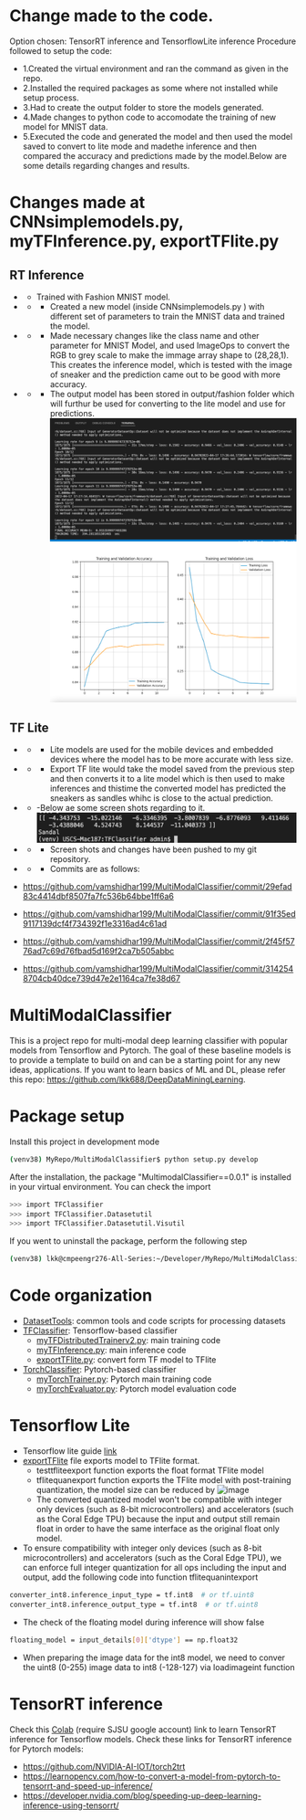 # Change made to the code.
Option chosen: TensorRT inference and TensorflowLite inference
Procedure followed to setup the code:
- 1.Created the virtual environment and ran the command as given in the repo.
- 2.Installed the required packages as some where not installed while setup process.
- 3.Had to create the output folder to store the models generated.
- 4.Made changes to python code to accomodate the training of new model for MNIST data.
- 5.Executed the code and generated the model and then used the model saved to convert to lite mode and madethe inference and then compared the accuracy and predictions made by the model.Below are some details regarding changes and results.
# Changes made at CNNsimplemodels.py, myTFInference.py, exportTFlite.py
## RT Inference
- - Trained with Fashion MNIST model.
- - - Created a new model (inside CNNsimplemodels.py ) with different set of parameters to train the MNIST data and trained the model.
- - - Made necessary changes like the class name and other parameter for MNIST Model, and used ImageOps to convert the RGB to grey scale to make the immage array shape to (28,28,1). This creates the inference model, which is tested with the image of sneaker and the prediction came out to be good with more accuracy.
- - - The output model has been stored in output/fashion folder which will furthur be used for converting to the lite model and use for predictions.
![alt](https://github.com/vamshidhar199/MultiModalClassifier/blob/main/Screen%20Shot%202022-04-17%20at%205.43.48%20PM.png)
![alt](https://github.com/vamshidhar199/MultiModalClassifier/blob/main/Screen%20Shot%202022-04-17%20at%208.44.32%20PM.png)
## TF Lite 
- - - Lite models are used for the mobile devices and embedded devices where the model has to be more accurate with less size.
- - - Export TF lite would take the model saved from the previous step and then converts it to a lite model which is then used to make inferences and thistime the converted model has predicted the sneakers as sandles whihc is close to the actual prediction.
- - -Below ae some screen shots regarding to it.
![alt](https://github.com/vamshidhar199/MultiModalClassifier/blob/main/Screen%20Shot%202022-04-18%20at%2012.11.38%20AM.png)

- - - Screen shots and changes have been pushed to my git repository.
- - - Commits are as follows:
- https://github.com/vamshidhar199/MultiModalClassifier/commit/29efad83c4414dbf8507fa7fc536b64bbe1ff6a6
- https://github.com/vamshidhar199/MultiModalClassifier/commit/91f35ed9117139dcf4f734392f1e3316ad4c61ad
- https://github.com/vamshidhar199/MultiModalClassifier/commit/2f45f5776ad7c69d76fbad5d169f2ca7b505abbc
- https://github.com/vamshidhar199/MultiModalClassifier/commit/3142548704cb40dce739d47e2e1164ca7fe38d67



# MultiModalClassifier
This is a project repo for multi-modal deep learning classifier with popular models from Tensorflow and Pytorch. The goal of these baseline models is to provide a template to build on and can be a starting point for any new ideas, applications. If you want to learn basics of ML and DL, please refer this repo: https://github.com/lkk688/DeepDataMiningLearning.

# Package setup
Install this project in development mode
```bash
(venv38) MyRepo/MultiModalClassifier$ python setup.py develop
```
After the installation, the package "MultimodalClassifier==0.0.1" is installed in your virtual environment. You can check the import
```bash
>>> import TFClassifier
>>> import TFClassifier.Datasetutil
>>> import TFClassifier.Datasetutil.Visutil
```

If you went to uninstall the package, perform the following step
```bash
(venv38) lkk@cmpeengr276-All-Series:~/Developer/MyRepo/MultiModalClassifier$ python setup.py develop --uninstall
```

# Code organization
* [DatasetTools](./DatasetTools): common tools and code scripts for processing datasets
* [TFClassifier](./TFClassifier): Tensorflow-based classifier
  * [myTFDistributedTrainerv2.py](./TFClassifier/myTFDistributedTrainerv2.py): main training code
  * [myTFInference.py](./TFClassifier/myTFInference.py): main inference code
  * [exportTFlite.py](./TFClassifier/exportTFlite.py): convert form TF model to TFlite
* [TorchClassifier](./TorchClassifier): Pytorch-based classifier
  * [myTorchTrainer.py](./TorchClassifier/myTorchTrainer.py): Pytorch main training code
  * [myTorchEvaluator.py](./TorchClassifier/myTorchEvaluator.py): Pytorch model evaluation code 

# Tensorflow Lite
* Tensorflow lite guide [link](https://www.tensorflow.org/lite/guide)
* [exportTFlite](\TFClassifier\exportTFlite.py) file exports model to TFlite format.
  * testtfliteexport function exports the float format TFlite model
  * tflitequanexport function exports the TFlite model with post-training quantization, the model size can be reduced by
![image](https://user-images.githubusercontent.com/6676586/126202680-e2e53942-7951-418c-a461-99fd88d2c33e.png)
  * The converted quantized model won't be compatible with integer only devices (such as 8-bit microcontrollers) and accelerators (such as the Coral Edge TPU) because the input and output still remain float in order to have the same interface as the original float only model.
* To ensure compatibility with integer only devices (such as 8-bit microcontrollers) and accelerators (such as the Coral Edge TPU), we can enforce full integer quantization for all ops including the input and output, add the following code into function tflitequanintexport
```bash
converter_int8.inference_input_type = tf.int8  # or tf.uint8
converter_int8.inference_output_type = tf.int8  # or tf.uint8
```
  * The check of the floating model during inference will show false
```bash
floating_model = input_details[0]['dtype'] == np.float32
```
  * When preparing the image data for the int8 model, we need to conver the uint8 (0-255) image data to int8 (-128-127) via loadimageint function
  
# TensorRT inference
Check this [Colab](https://colab.research.google.com/drive/1aCbuLCWEuEpTVFDxA20xKPFW75FiZgK-?usp=sharing) (require SJSU google account) link to learn TensorRT inference for Tensorflow models.
Check these links for TensorRT inference for Pytorch models: 
* https://github.com/NVIDIA-AI-IOT/torch2trt
* https://learnopencv.com/how-to-convert-a-model-from-pytorch-to-tensorrt-and-speed-up-inference/
* https://developer.nvidia.com/blog/speeding-up-deep-learning-inference-using-tensorrt/
